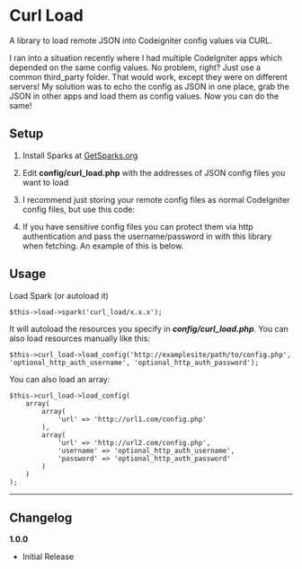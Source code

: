 Curl Load
============================

A library to load remote JSON into Codeigniter config values via CURL.

I ran into a situation recently where I had multiple CodeIgniter apps which depended on the same config values. No problem, right? Just use a common third_party folder. That would work, except they were on different servers! My solution was to echo the config as JSON in one place, grab the JSON in other apps and load them as config values. Now you can do the same!

Setup
----------------------------

1. Install Sparks at [GetSparks.org](http://getsparks.org)
2. Edit **config/curl_load.php** with the addresses of JSON config files you want to load
3. I recommend just storing your remote config files as normal CodeIgniter config files, but use this code:


    <?php // DON'T put the usual !defined(BASEPATH) part up here

    // usual config file stuff with this at the end:

    if (!defined(BASEPATH)) echo json_encode($config);


4. If you have sensitive config files you can protect them via http authentication and pass the username/password in with this library when fetching. An example of this is below.

Usage
----------------------------

Load Spark (or autoload it)

    $this->load->spark('curl_load/x.x.x');

It will autoload the resources you specify in ***config/curl_load.php***. You can also load resources manually like this:

    $this->curl_load->load_config('http://examplesite/path/to/config.php', 'optional_http_auth_username', 'optional_http_auth_password');

You can also load an array:

    $this->curl_load->load_config(
    	array(
    		array(
    			'url' => 'http://url1.com/config.php'
    		),
    		array(
	    		'url' => 'http://url2.com/config.php',
	    		'username' => 'optional_http_auth_username',
	    		'password' => 'optional_http_auth_password'
	    	)
    	)
    );

----------------------------

Changelog
----------------------------

**1.0.0**

* Initial Release
